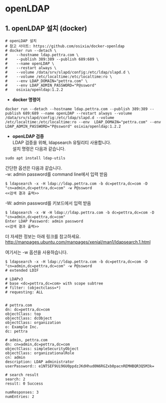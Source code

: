 # openLDAP

## 1. openLDAP 설치 (docker)
```
# openLDAP 설치
# 참고 사이트: https://github.com/osixia/docker-openldap
# docker run --detach \
#    --hostname ldap.pettra.com \
#    --publish 389:389 --publish 689:689 \
#    --name openLDAP \
#    --restart always \
#    --volume /data/srv/slapd/config:/etc/ldap/slapd.d \
#    --volume /etc/localtime:/etc/localtime:ro \
#    --env LDAP_DOMAIN="pettra.com" \
#    --env LDAP_ADMIN_PASSWORD="P@ssword"
#    osixia/openldap:1.2.2
```

* **docker 명령어**
```
docker run --detach --hostname ldap.pettra.com --publish 389:389 --publish 689:689 --name openLDAP --restart always --volume /data/srv/slapd/config:/etc/ldap/slapd.d --volume /etc/localtime:/etc/localtime:ro --env  LDAP_DOMAIN="pettra.com" --env LDAP_ADMIN_PASSWORD="P@ssword" osixia/openldap:1.2.2
```  

* **openLDAP 검증**  
LDAP 검증을 위해, ldapsearch 유틸리티 사용합니다.  
설치 명령은 다음과 같습니다.  
```
sudo apt install ldap-utils
```
간단한 옵션은 다음과 같습니다.  
-w: admin password를 command line에서 입력 받음  
```
$ ldapsearch -x -H ldap://ldap.pettra.com -b dc=pettra,dc=com -D "cn=admin,dc=pettra,dc=com" -w P@ssword  
<<검색 결과 출력>>  
```
-W: admin password를 키보드에서 입력 받음  
```
$ ldapsearch -x -W -H ldap://ldap.pettra.com -b dc=pettra,dc=com -D "cn=admin,dc=pettra,dc=com"  
Enter LDAP Password: admin password  
<<검색 결과 출력>>  
```

더 자세한 정보는 아래 링크를 참고하세요.  
http://manpages.ubuntu.com/manpages/xenial/man1/ldapsearch.1.html  


여기서는 -w 옵션을 사용하습니다.  
```
$ ldapsearch -x -H ldap://ldap.pettra.com -b dc=pettra,dc=com -D "cn=admin,dc=pettra,dc=com" -w P@ssword
# extended LDIF

# LDAPv3
# base <dc=pettra,dc=com> with scope subtree
# filter: (objectclass=*)
# requesting: ALL


# pettra.com
dn: dc=pettra,dc=com
objectClass: top
objectClass: dcObject
objectClass: organization
o: Example Inc.
dc: pettra

# admin, pettra.com
dn: cn=admin,dc=pettra,dc=com
objectClass: simpleSecurityObject
objectClass: organizationalRole
cn: admin
description: LDAP administrator
userPassword:: e1NTSEF9Ui96U0ppdzJKdHhud0N6RGZxb0pacnREMHBQR3Q5M3k=

# search result
search: 2
result: 0 Success

numResponses: 3
numEntries: 2

````